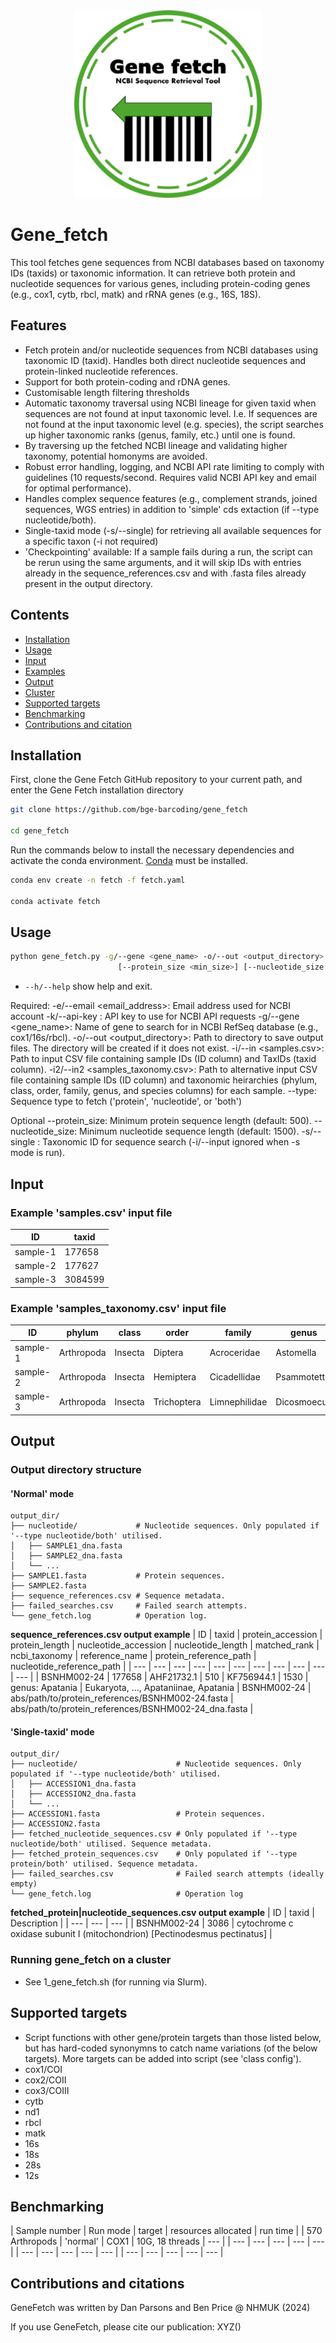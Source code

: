 <div align="center">
    <img src="./Gene_fetch_logo.svg" width="300" alt="Gene Fetch Logo">
</div>

# Gene_fetch 
This tool fetches gene sequences from NCBI databases based on taxonomy IDs (taxids) or taxonomic information. It can retrieve both protein and nucleotide sequences for various genes, including protein-coding genes (e.g., cox1, cytb, rbcl, matk) and rRNA genes (e.g., 16S, 18S).

## Features
- Fetch protein and/or nucleotide sequences from NCBI databases using taxonomic ID (taxid). Handles both direct nucleotide sequences and protein-linked nucleotide references.
- Support for both protein-coding and rDNA genes.
- Customisable length filtering thresholds
- Automatic taxonomy traversal using NCBI lineage for given taxid when sequences are not found at input taxonomic level. I.e. If sequences are not found at the input taxonomic level (e.g. species), the script searches up higher taxonomic ranks (genus, family, etc.) until one is found.
- By traversing up the fetched NCBI lineage and validating higher taxonomy, potential homonyms are avoided.
- Robust error handling, logging, and NCBI API rate limiting to comply with guidelines (10 requests/second. Requires valid NCBI API key and email for optimal performance).
- Handles complex sequence features (e.g., complement strands, joined sequences, WGS entries) in addition to 'simple' cds extaction (if --type nucleotide/both).
- Single-taxid mode (-s/--single) for retrieving all available sequences for a specific taxon (-i not required)
- 'Checkpointing' available: If a sample fails during a run, the script can be rerun using the same arguments, and it will skip IDs with entries already in the sequence_references.csv and with .fasta files already present in the output directory.


## Contents
 - [Installation](#installation)
 - [Usage](#usage)
 - [Input](#input)
 - [Examples](#Examples)
 - [Output](#output)
 - [Cluster](#running-gene_fetch-on-a-cluster)
 - [Supported targets](#supported-targets)
 - [Benchmarking](#benchmarking)
 - [Contributions and citation](#contributions-and-citations)


## Installation
First, clone the Gene Fetch GitHub repository to your current path, and enter the Gene Fetch installation directory 
```bash
git clone https://github.com/bge-barcoding/gene_fetch

cd gene_fetch
```
Run the commands below to install the necessary dependencies and activate the conda environment. [Conda](https://docs.conda.io/projects/conda/en/latest/user-guide/install/index.html) must be installed.
```bash
conda env create -n fetch -f fetch.yaml

conda activate fetch
```

## Usage
```bash
python gene_fetch.py -g/--gene <gene_name> -o/--out <output_directory> -i/--in <samples.csv> --type <sequence_type>
                        [--protein_size <min_size>] [--nucleotide_size <min_size>] [-s/--single <taxid>] [-i/--in2 <samples_taxonomy.csv>]
```

* `--h/--help` show help and exit.

Required:
  -e/--email <email_address>: Email address used for NCBI account
  -k/--api-key <key>: API key to use for NCBI API requests
  -g/--gene <gene_name>: Name of gene to search for in NCBI RefSeq database (e.g., cox1/16s/rbcl).
  -o/--out <output_directory>: Path to directory to save output files. The directory will be created if it does not exist.
  -i/--in <samples.csv>: Path to input CSV file containing sample IDs (ID column) and TaxIDs (taxid column).
  -i2/--in2 <samples_taxonomy.csv>: Path to alternative input CSV file containing sample IDs (ID column) and taxonomic heirarchies (phylum, class, order, family, genus, and species columns) for each sample.
  --type: Sequence type to fetch ('protein', 'nucleotide', or 'both')

Optional
--protein_size: Minimum protein sequence length (default: 500).
--nucleotide_size: Minimum nucleotide sequence length (default: 1500).
-s/--single <taxid>: Taxonomic ID for sequence search (-i/--input ignored when -s mode is run).

## Input
### Example 'samples.csv' input file
| ID | taxid |
| --- | --- |
| sample-1  | 177658 |
| sample-2 | 177627 |
| sample-3 | 3084599 |

### Example 'samples_taxonomy.csv' input file
| ID | phylum | class | order | family | genus | species |
| --- | --- | --- | --- | --- | --- | --- |
| sample-1  | Arthropoda | Insecta | Diptera | Acroceridae | Astomella | Astomella hispaniae |
| sample-2 | Arthropoda | Insecta | Hemiptera | Cicadellidae | Psammotettix | Psammotettix sabulicola |
| sample-3 | Arthropoda | Insecta | Trichoptera | Limnephilidae | Dicosmoecus | palatus |


## Output
### Output directory structure
#### 'Normal' mode
```
output_dir/
├── nucleotide/             # Nucleotide sequences. Only populated if '--type nucleotide/both' utilised.
│   ├── SAMPLE1_dna.fasta   
│   ├── SAMPLE2_dna.fasta
│   └── ...
├── SAMPLE1.fasta           # Protein sequences.
├── SAMPLE2.fasta
├── sequence_references.csv # Sequence metadata.
├── failed_searches.csv     # Failed search attempts.
└── gene_fetch.log          # Operation log.
```

**sequence_references.csv output example**
| ID | taxid | protein_accession | protein_length | nucleotide_accession | nucleotide_length | matched_rank | ncbi_taxonomy | reference_name | protein_reference_path | nucleotide_reference_path |
| --- | --- | --- | --- | --- | --- | --- | --- | --- | --- | --- |
| BSNHM002-24 | 177658 | AHF21732.1 | 510 | KF756944.1 | 1530 | genus: Apatania | Eukaryota, ..., Apataniinae, Apatania | BSNHM002-24 | abs/path/to/protein_references/BSNHM002-24.fasta | abs/path/to/protein_references/BSNHM002-24_dna.fasta |


#### 'Single-taxid' mode
```
output_dir/
├── nucleotide/                      # Nucleotide sequences. Only populated if '--type nucleotide/both' utilised.
│   ├── ACCESSION1_dna.fasta   
│   ├── ACCESSION2_dna.fasta
│   └── ...
├── ACCESSION1.fasta                 # Protein sequences.
├── ACCESSION2.fasta
├── fetched_nucleotide_sequences.csv # Only populated if '--type nucleotide/both' utilised. Sequence metadata.
├── fetched_protein_sequences.csv    # Only populated if '--type protein/both' utilised. Sequence metadata.
├── failed_searches.csv              # Failed search attempts (ideally empty)
└── gene_fetch.log                   # Operation log
```

**fetched_protein|nucleotide_sequences.csv output example**
| ID | taxid | Description |
| --- | --- | --- |
| BSNHM002-24 | 3086 | cytochrome c oxidase subunit I (mitochondrion) [Pectinodesmus pectinatus] |


### Running gene_fetch on a cluster
- See 1_gene_fetch.sh (for running via Slurm).


## Supported targets
- Script functions with other gene/protein targets than those listed below, but has hard-coded synonymns to catch name variations (of the below targets). More targets can be added into script (see 'class config').
- cox1/COI
- cox2/COII
- cox3/COIII
- cytb
- nd1
- rbcl
- matk
- 16s
- 18s
- 28s
- 12s

## Benchmarking
| Sample number | Run mode | target | resources allocated | run time |
| 570 Arthropods | 'normal' | COX1 | 10G, 18 threads | --- |
| ---  | --- | --- | --- | --- |
| --- | --- | --- | --- | --- |
| --- | --- | --- | --- | --- |


## Contributions and citations
GeneFetch was written by Dan Parsons and Ben Price @ NHMUK (2024)

If you use GeneFetch, please cite our publication: XYZ()
